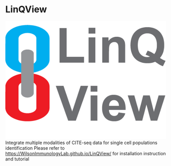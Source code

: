 # LinQView
![Logo](/docs/img/linklogo.png)
Integrate multiple modalities of CITE-seq data for single cell populations identification
Please refer to https://WilsonImmunologyLab.github.io/LinQView/ for installation instruction and tutorial
